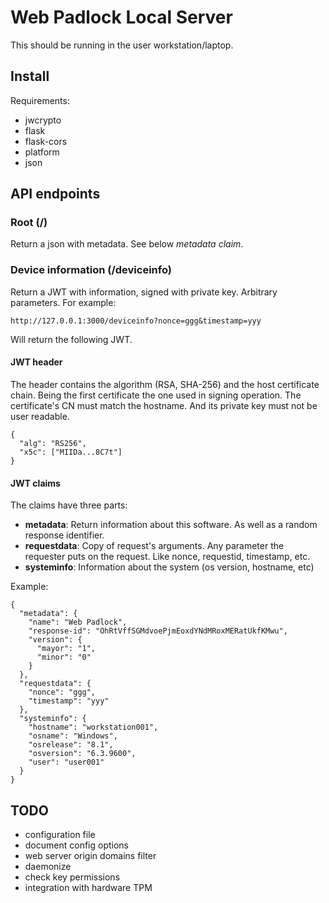 # Web Padlock Local Server

This should be running in the user workstation/laptop.

## Install

Requirements:

- jwcrypto
- flask
- flask-cors
- platform
- json

## API endpoints

### Root (/)

Return a json with metadata. See below *metadata claim*.

### Device information (/deviceinfo)

Return a JWT with information, signed with private key. Arbitrary parameters. For example:

    http://127.0.0.1:3000/deviceinfo?nonce=ggg&timestamp=yyy

Will return the following JWT.

#### JWT header

The header contains the algorithm (RSA, SHA-256) and the host certificate chain. Being the first certificate the one used in signing operation.
The certificate's CN must match the hostname. And its private key must not be user readable.

    {
      "alg": "RS256",
      "x5c": ["MIIDa...8C7t"]
    }

#### JWT claims

The claims have three parts:

- **metadata**: Return information about this software. As well as a random response identifier.
- **requestdata**: Copy of request's arguments. Any parameter the requester puts on the request. Like nonce, requestid, timestamp, etc.
- **systeminfo**: Information about the system (os version, hostname, etc)

Example:

    {
      "metadata": {
        "name": "Web Padlock",
        "response-id": "OhRtVffSGMdvoePjmEoxdYNdMRoxMERatUkfKMwu",
        "version": {
          "mayor": "1",
          "minor": "0"
        }
      },
      "requestdata": {
        "nonce": "ggg",
        "timestamp": "yyy"
      },
      "systeminfo": {
        "hostname": "workstation001",
        "osname": "Windows",
        "osrelease": "8.1",
        "osversion": "6.3.9600",
        "user": "user001"
      }
    }

## TODO

- configuration file
- document config options
- web server origin domains filter
- daemonize
- check key permissions
- integration with hardware TPM
